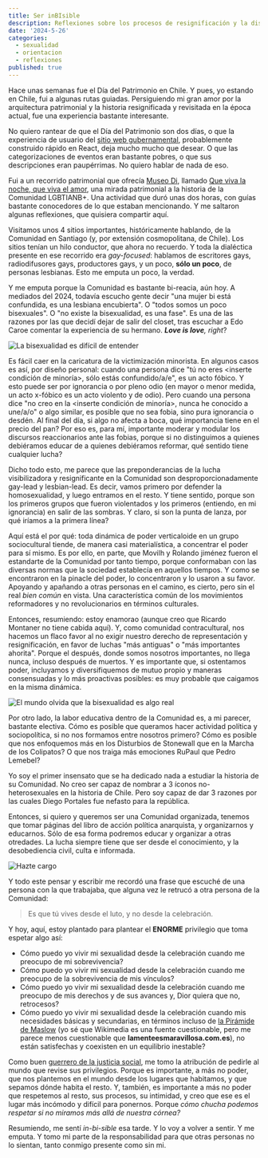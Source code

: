 ```yaml
---
title: Ser inBIsible
description: Reflexiones sobre los procesos de resignificación y la discirminación dentro de la Comunidad.
date: '2024-5-26'
categories:
  - sexualidad
  - orientacion
  - reflexiones
published: true
---
```

Hace unas semanas fue el Día del Patrimonio en Chile. Y pues, yo estando en Chile, fui a algunas rutas guiadas. Persiguiendo mi gran amor por la arquitectura patrimonial y la historia resignificada y revisitada en la época actual, fue una experiencia bastante interesante.

No quiero rantear de que el Día del Patrimonio son dos días, o que la experiencia de usuario del [sitio web gubernamental](https://www.diadelospatrimonios.cl/), probablemente construido rápido en React, deja mucho mucho que desear. O que las categorizaciones de eventos eran bastante pobres, o que sus descripciones eran paupérrimas. No quiero hablar de nada de eso.

Fui a un recorrido patrimonial que ofrecía [Museo Di](https://www.instagram.com/museo.di/), llamado [Que viva la noche, que viva el amor](https://www.diadelospatrimonios.cl/actividad/que-viva-la-noche-viva-el-amor-recorrido-patrimonial-lgbtiqa), una mirada patrimonial a la historia de la Comunidad LGBTIANB+. Una actividad que duró unas dos horas, con guías bastante conocedores de lo que estaban mencionando. Y me saltaron algunas reflexiones, que quisiera compartir aquí.

Visitamos unos 4 sitios importantes, históricamente hablando, de la Comunidad en Santiago (y, por extensión cosmopolitana, de Chile). Los sitios tenían un hilo conductor, que ahora no recuerdo. Y toda la dialéctica presente en ese recorrido era _gay-focused_: hablamos de escritores gays, radiodifusores gays, productores gays, y un poco, **sólo un poco**, de personas lesbianas. Esto me emputa un poco, la verdad.

Y me emputa porque la Comunidad es bastante bi-reacia, aún hoy. A mediados del 2024, todavía escucho gente decir "una mujer bi está confundida, es una lesbiana encubierta". O "todos somos un poco bisexuales". O "no existe la bisexualidad, es una fase". Es una de las razones por las que decidí dejar de salir del closet, tras escuchar a Edo Caroe comentar la experiencia de su hermano. _**Love is love**, right_?

![La bisexualidad es difícil de entender](https://media.giphy.com/media/j0Qs7VXX1xyYqpzkL8/giphy.gif?cid=790b76110718n9iunukavorld5pztc3no6b3difbv9nkl8yg&ep=v1_gifs_search&rid=giphy.gif&ct=g)

Es fácil caer en la caricatura de la victimización minorista. En algunos casos es así, por diseño personal: cuando una persona dice "tú no eres &#60;inserte condición de minoría&#62;, sólo estás confundido/a/e", es un acto fóbico. Y esto puede ser por ignorancia o por pleno odio (en mayor o menor medida, un acto x-fóbico es un acto violento y de odio). Pero cuando una persona dice "no creo en la &#60;inserte condición de minoría&#62;, nunca he conocido a une/a/o" o algo similar, es posible que no sea fobia, sino pura ignorancia o desdén. Al final del día, si algo no afecta a boca, qué importancia tiene en el precio del pan? Por eso es, para mí, importante moderar y modular los discursos reaccionarios ante las fobias, porque si no distinguimos a quienes debiéramos educar de a quienes debiéramos reformar, qué sentido tiene cualquier lucha?

Dicho todo esto, me parece que las preponderancias de la lucha visibilizadora y resignificante en la Comunidad son desproporcionadamente gay-lead y lesbian-lead. Es decir, vamos primero por defender la homosexualidad, y luego entramos en el resto. Y tiene sentido, porque son los primeros grupos que fueron violentados y los primeros (entiendo, en mi ignorancia) en salir de las sombras. Y claro, si son la punta de lanza, por qué iríamos a la primera línea?

Aquí está el por qué: toda dinámica de poder verticaloide en un grupo sociocultural tiende, de manera casi materialística, a concentrar el poder para sí mismo. Es por ello, en parte, que Movilh y Rolando jiménez fueron el estandarte de la Comunidad por tanto tiempo, porque conformaban con las diversas normas que la sociedad establecía en aquellos tiempos. Y como se encontraron en la pinacle del poder, lo concentraron y lo usaron a su favor. Apoyando y apañando a otras personas en el camino, es cierto, pero sin el real _bien común_ en vista. Una característica común de los movimientos reformadores y no revolucionarios en términos culturales.

Entonces, resumiendo: estoy enamorao (aunque creo que Ricardo Montaner no tiene cabida aquí). Y, como comunidad contracultural, nos hacemos un flaco favor al no exigir nuestro derecho de representación y resignificación, en favor de luchas "más antiguas" o "más importantes ahorita". Porque el después, donde somos nosotros importantes, no llega nunca, incluso después de muertos. Y es importante que, si ostentamos poder, incluyamos y diversifiquemos de mutuo propio y maneras consensuadas y lo más proactivas posibles: es muy probable que caigamos en la misma dinámica.

![El mundo olvida que la bisexualidad es algo real](https://media.giphy.com/media/1hMaHunIeWhRJT4HsY/giphy.gif?cid=790b76110718n9iunukavorld5pztc3no6b3difbv9nkl8yg&ep=v1_gifs_search&rid=giphy.gif&ct=g)

Por otro lado, la labor educativa dentro de la Comunidad es, a mi parecer, bastante electiva. Cómo es posible que queramos hacer actividad política y sociopolítica, si no nos formamos entre nosotros primero? Cómo es posible que nos enfoquemos más en los Disturbios de Stonewall que en la Marcha de los Colipatos? O que nos traiga más emociones RuPaul que Pedro Lemebel?

Yo soy el primer insensato que se ha dedicado nada a estudiar la historia de su Comunidad. No creo ser capaz de nombrar a 3 íconos no-heterosexuales en la historia de Chile. Pero soy capaz de dar 3 razones por las cuales Diego Portales fue nefasto para la república.

Entonces, si quiero y queremos ser una Comunidad organizada, tenemos que tomar páginas del libro de acción política anarquista, y organizarnos y educarnos. Sólo de esa forma podremos educar y organizar a otras otredades. La lucha siempre tiene que ser desde el conocimiento, y la desobediencia civil, culta e informada.

![Hazte cargo](https://media.giphy.com/media/YJcyq3U6t1IDodl4Nq/giphy.gif?cid=ecf05e47aihljkp04mzw0jc12dg5ccjg8u93hd2s7dnwiacd&ep=v1_gifs_search&rid=giphy.gif&ct=g)

Y todo este pensar y escribir me recordó una frase que escuché de una persona con la que trabajaba, que alguna vez le retrucó a otra persona de la Comunidad:

> Es que tú vives desde el luto, y no desde la celebración.

Y hoy, aquí, estoy plantado para plantear el **ENORME** privilegio que toma espetar algo así:

* Cómo puedo yo vivir mi sexualidad desde la celebración cuando me preocupo de mi sobrevivencia?
* Cómo puedo yo vivir mi sexualidad desde la celebración cuando me preocupo de la sobrevivencia de mis vínculos?
* Cómo puedo yo vivir mi sexualidad desde la celebración cuando me preocupo de mis derechos y de sus avances y, Dior quiera que no, retrocesos?
* Cómo puedo yo vivir mi sexualidad desde la celebración cuando mis necesidades básicas y secundarias, en términos incluso de [la Pirámide de Maslow](https://es.wikipedia.org/wiki/Pir%C3%A1mide_de_Maslow) (yo sé que Wikimedia es una fuente cuestionable, pero me parece menos cuestionable que **lamenteesmaravillosa.com.es**), no están satisfechas y coexisten en un equilibrio inestable?

Como buen [guerrero de la justicia social](https://www.youtube.com/watch?v=INJj2xyCN4o), me tomo la atribución de pedirle al mundo que revise sus privilegios. Porque es importante, a más no poder, que nos plantemos en el mundo desde los lugares que habitamos, y que sepamos dónde habita el resto. Y, también, es importante a más no poder que respetemos al resto, sus procesos, su intimidad, y creo que ese es el lugar más incómodo y difícil para ponernos. Porque <em>cómo chucha podemos respetar si no miramos más allá de nuestra córnea?</em>

Resumiendo, me sentí _in-bi-sible_ esa tarde. Y lo voy a volver a sentir. Y me emputa. Y tomo mi parte de la responsabilidad para que otras personas no lo sientan, tanto conmigo presente como sin mi.
